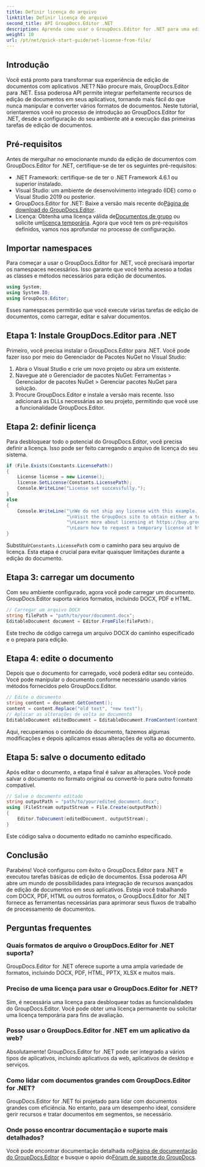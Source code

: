 ```yaml
---
title: Definir licença do arquivo
linktitle: Definir licença do arquivo
second_title: API GroupDocs.Editor .NET
description: Aprenda como usar o GroupDocs.Editor for .NET para uma edição perfeita de documentos em seus aplicativos. Guia passo a passo, dicas e perguntas frequentes incluídas.
weight: 10
url: /pt/net/quick-start-guide/set-license-from-file/
---
```

## Introdução
Você está pronto para transformar sua experiência de edição de documentos com aplicativos .NET? Não procure mais, GroupDocs.Editor para .NET. Essa poderosa API permite integrar perfeitamente recursos de edição de documentos em seus aplicativos, tornando mais fácil do que nunca manipular e converter vários formatos de documentos. Neste tutorial, orientaremos você no processo de introdução ao GroupDocs.Editor for .NET, desde a configuração do seu ambiente até a execução das primeiras tarefas de edição de documentos.
## Pré-requisitos
Antes de mergulhar no emocionante mundo da edição de documentos com GroupDocs.Editor for .NET, certifique-se de ter os seguintes pré-requisitos:
- .NET Framework: certifique-se de ter o .NET Framework 4.6.1 ou superior instalado.
- Visual Studio: um ambiente de desenvolvimento integrado (IDE) como o Visual Studio 2019 ou posterior.
-  GroupDocs.Editor for .NET: Baixe a versão mais recente do[Página de download do GroupDocs.Editor](https://releases.groupdocs.com/editor/net/).
-  Licença: Obtenha uma licença válida de[Documentos de grupo](https://purchase.groupdocs.com/buy) ou solicite um[licença temporária](https://purchase.groupdocs.com/temporary-license/).
Agora que você tem os pré-requisitos definidos, vamos nos aprofundar no processo de configuração.
## Importar namespaces
Para começar a usar o GroupDocs.Editor for .NET, você precisará importar os namespaces necessários. Isso garante que você tenha acesso a todas as classes e métodos necessários para edição de documentos.
```csharp
using System;
using System.IO;
using GroupDocs.Editor;
```
Esses namespaces permitirão que você execute várias tarefas de edição de documentos, como carregar, editar e salvar documentos.
## Etapa 1: Instale GroupDocs.Editor para .NET
Primeiro, você precisa instalar o GroupDocs.Editor para .NET. Você pode fazer isso por meio do Gerenciador de Pacotes NuGet no Visual Studio:
1. Abra o Visual Studio e crie um novo projeto ou abra um existente.
2. Navegue até o Gerenciador de pacotes NuGet: Ferramentas > Gerenciador de pacotes NuGet > Gerenciar pacotes NuGet para solução.
3. Procure GroupDocs.Editor e instale a versão mais recente.
Isso adicionará as DLLs necessárias ao seu projeto, permitindo que você use a funcionalidade GroupDocs.Editor.
## Etapa 2: definir licença
Para desbloquear todo o potencial do GroupDocs.Editor, você precisa definir a licença. Isso pode ser feito carregando o arquivo de licença do seu sistema.
```csharp
if (File.Exists(Constants.LicensePath))
{
    License license = new License();
    license.SetLicense(Constants.LicensePath);
    Console.WriteLine("License set successfully.");
}
else
{
    Console.WriteLine("\nWe do not ship any license with this example. " +
                      "\nVisit the GroupDocs site to obtain either a temporary or permanent license. " +
                      "\nLearn more about licensing at https://buy.groupdocs.com/faqs/licensing. " +
                      "\nLearn how to request a temporary license at https://buy.groupdocs.com/temporary-license.");
}
```
 Substituir`Constants.LicensePath` com o caminho para seu arquivo de licença. Esta etapa é crucial para evitar quaisquer limitações durante a edição do documento. 
## Etapa 3: carregar um documento
Com seu ambiente configurado, agora você pode carregar um documento. GroupDocs.Editor suporta vários formatos, incluindo DOCX, PDF e HTML.
```csharp
// Carregar um arquivo DOCX
string filePath = "path/to/your/document.docx";
EditableDocument document = Editor.FromFile(filePath);
```
Este trecho de código carrega um arquivo DOCX do caminho especificado e o prepara para edição.
## Etapa 4: edite o documento
Depois que o documento for carregado, você poderá editar seu conteúdo. Você pode manipular o documento conforme necessário usando vários métodos fornecidos pelo GroupDocs.Editor.
```csharp
// Edite o documento
string content = document.GetContent();
content = content.Replace("old text", "new text");
// Aplicar as alterações de volta ao documento
EditableDocument editedDocument = EditableDocument.FromContent(content);
```
Aqui, recuperamos o conteúdo do documento, fazemos algumas modificações e depois aplicamos essas alterações de volta ao documento.
## Etapa 5: salve o documento editado
Após editar o documento, a etapa final é salvar as alterações. Você pode salvar o documento no formato original ou convertê-lo para outro formato compatível.
```csharp
// Salve o documento editado
string outputPath = "path/to/your/edited_document.docx";
using (FileStream outputStream = File.Create(outputPath))
{
    Editor.ToDocument(editedDocument, outputStream);
}
```
Este código salva o documento editado no caminho especificado.
## Conclusão
Parabéns! Você configurou com êxito o GroupDocs.Editor para .NET e executou tarefas básicas de edição de documentos. Essa poderosa API abre um mundo de possibilidades para integração de recursos avançados de edição de documentos em seus aplicativos. Esteja você trabalhando com DOCX, PDF, HTML ou outros formatos, o GroupDocs.Editor for .NET fornece as ferramentas necessárias para aprimorar seus fluxos de trabalho de processamento de documentos.
## Perguntas frequentes
### Quais formatos de arquivo o GroupDocs.Editor for .NET suporta?
GroupDocs.Editor for .NET oferece suporte a uma ampla variedade de formatos, incluindo DOCX, PDF, HTML, PPTX, XLSX e muitos mais.
### Preciso de uma licença para usar o GroupDocs.Editor for .NET?
Sim, é necessária uma licença para desbloquear todas as funcionalidades do GroupDocs.Editor. Você pode obter uma licença permanente ou solicitar uma licença temporária para fins de avaliação.
### Posso usar o GroupDocs.Editor for .NET em um aplicativo da web?
Absolutamente! GroupDocs.Editor for .NET pode ser integrado a vários tipos de aplicativos, incluindo aplicativos da web, aplicativos de desktop e serviços.
### Como lidar com documentos grandes com GroupDocs.Editor for .NET?
GroupDocs.Editor for .NET foi projetado para lidar com documentos grandes com eficiência. No entanto, para um desempenho ideal, considere gerir recursos e tratar documentos em segmentos, se necessário.
### Onde posso encontrar documentação e suporte mais detalhados?
 Você pode encontrar documentação detalhada no[Página de documentação do GroupDocs.Editor](https://tutorials.groupdocs.com/editor/net/) e busque o apoio do[Fórum de suporte do GroupDocs](https://forum.groupdocs.com/c/editor/20).